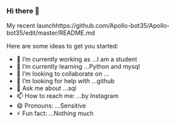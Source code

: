### Hi there 👋
My recent launchhttps://github.com/Apollo-bot35/Apollo-bot35/edit/master/README.md

Here are some ideas to get you started:

- 🔭 I’m currently working as ...I am a student 
- 🌱 I’m currently learning ...Python and mysql
- 👯 I’m looking to collaborate on ...
- 🤔 I’m looking for help with ...github
- 💬 Ask me about ...sql
- 📫 How to reach me: ...by Instagram
- 😄 Pronouns: ...Sensitive
- ⚡ Fun fact: ...Nothing much

